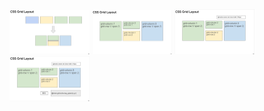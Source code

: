 
<img src="https://github.com/aq35/study_scss_just_kidding/blob/main/01_table/00.png" width="128"/>
<img src="https://github.com/aq35/study_scss_just_kidding/blob/main/01_table/01.png" width="128"/>
<img src="https://github.com/aq35/study_scss_just_kidding/blob/main/01_table/02.png" width="128"/>
<img src="https://github.com/aq35/study_scss_just_kidding/blob/main/01_table/03.png" width="128"/>

